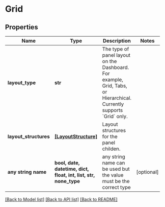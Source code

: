 # Grid


## Properties
Name | Type | Description | Notes
------------ | ------------- | ------------- | -------------
**layout_type** | **str** | The type of panel layout on the Dashboard. For example, Grid, Tabs, or Hierarchical. Currently supports &#x60;Grid&#x60; only. | 
**layout_structures** | [**[LayoutStructure]**](LayoutStructure.md) | Layout structures for the panel childen. | 
**any string name** | **bool, date, datetime, dict, float, int, list, str, none_type** | any string name can be used but the value must be the correct type | [optional]

[[Back to Model list]](../README.md#documentation-for-models) [[Back to API list]](../README.md#documentation-for-api-endpoints) [[Back to README]](../README.md)


